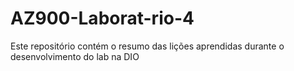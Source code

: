 # AZ900-Laborat-rio-4
Este repositório contém o resumo das lições aprendidas durante o desenvolvimento do lab na DIO
